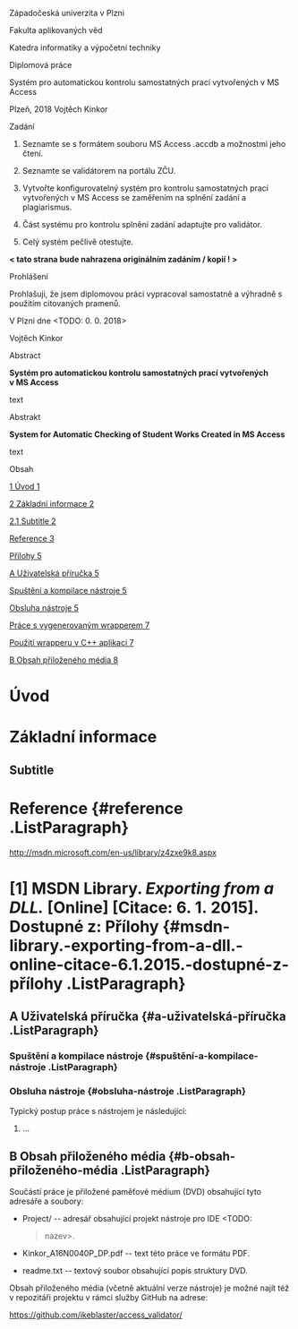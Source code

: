 Západočeská univerzita v Plzni

Fakulta aplikovaných věd

Katedra informatiky a výpočetní techniky

Diplomová práce

Systém pro automatickou kontrolu samostatných prací vytvořených v MS
Access

Plzeň, 2018 Vojtěch Kinkor

Zadání

1)  Seznamte se s formátem souboru MS Access .accdb a možnostmi jeho
    čtení.

2)  Seznamte se validátorem na portálu ZČU.

3)  Vytvořte konfigurovatelný systém pro kontrolu samostatných prací
    vytvořených v MS Access se zaměřením na splnění zadání a
    plagiarismus.

4)  Část systému pro kontrolu splnění zadání adaptujte pro validátor.

5)  Celý systém pečlivě otestujte.

**\< tato strana bude nahrazena originálním zadáním / kopií ! \>**

Prohlášení

Prohlašuji, že jsem diplomovou práci vypracoval samostatně a výhradně s
použitím citovaných pramenů.

V Plzni dne \<TODO: 0. 0. 2018\>

Vojtěch Kinkor

Abstract

**Systém pro automatickou kontrolu samostatných prací vytvořených\
v MS Access**

text

Abstrakt

**System for Automatic Checking of Student Works Created in MS Access**

text

Obsah

[1 Úvod 1](#úvod)

[2 Základní informace 2](#základní-informace)

[2.1 Subtitle 2](#subtitle)

[Reference 3](#reference)

[Přílohy
5](#msdn-library.-exporting-from-a-dll.-online-citace-6.1.2015.-dostupné-z-přílohy)

[A Uživatelská příručka 5](#a-uživatelská-příručka)

[Spuštění a kompilace nástroje 5](#spuštění-a-kompilace-nástroje)

[Obsluha nástroje 5](#obsluha-nástroje)

[Práce s vygenerovaným wrapperem 7](#_Toc508895791)

[Použití wrapperu v C++ aplikaci 7](#_Toc508895792)

[B Obsah přiloženého média 8](#b-obsah-přiloženého-média)

Úvod
====

Základní informace
==================

Subtitle
--------

Reference {#reference .ListParagraph}
=========

<http://msdn.microsoft.com/en-us/library/z4zxe9k8.aspx>

\[1\] MSDN Library. *Exporting from a DLL.* \[Online\] \[Citace: 6. 1. 2015\]. Dostupné z: Přílohy {#msdn-library.-exporting-from-a-dll.-online-citace-6.1.2015.-dostupné-z-přílohy .ListParagraph}
==================================================================================================

A Uživatelská příručka {#a-uživatelská-příručka .ListParagraph}
----------------------

### Spuštění a kompilace nástroje {#spuštění-a-kompilace-nástroje .ListParagraph}

### Obsluha nástroje {#obsluha-nástroje .ListParagraph}

Typický postup práce s nástrojem je následující:

1)  \...

B Obsah přiloženého média {#b-obsah-přiloženého-média .ListParagraph}
-------------------------

Součástí práce je přiložené paměťové médium (DVD) obsahující tyto
adresáře a soubory:

-   Project/ -- adresář obsahující projekt nástroje pro IDE \<TODO:
    > nazev\>.

-   Kinkor\_A16N0040P\_DP.pdf -- text této práce ve formátu PDF.

-   readme.txt -- textový soubor obsahující popis struktury DVD.

Obsah přiloženého média (včetně aktuální verze nástroje) je možné najít
též v repozitáři projektu v rámci služby GitHub na adrese:

<https://github.com/ikeblaster/access_validator/>
